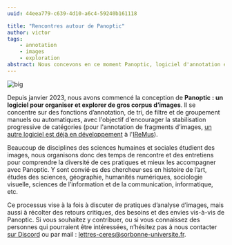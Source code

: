 ```yaml
---
uuid: 44eea779-c639-4d10-a6c4-59240b161118

title: "Rencontres autour de Panoptic"
author: victor
tags:
    - annotation
    - images
    - exploration
abstract: Nous concevons en ce moment Panoptic, logiciel d'annotation et d'exploration de gros corpus d'images. Nous organisons donc des rencontres et des entretiens pour y intégrer différentes pratiques d'analyse d'images en sciences humaines et sociales.
---
```


![big](panoptic.png)

Depuis janvier 2023, nous avons commencé la conception de **Panoptic : un logiciel pour organiser et explorer de gros corpus d’images**. Il se concentre sur des fonctions d’annotation, de tri, de filtre et de groupement manuels ou automatiques, avec l'objectif d'encourager la stabilisation progressive de catégories (pour l'annotation de fragments d’images, [un autre logiciel est déjà en développement](https://shs.hal.science/halshs-03950395/document) à l'[IReMus](https://www.iremus.cnrs.fr/)).

Beaucoup de disciplines des sciences humaines et sociales étudient des images, nous organisons donc des temps de rencontre et des entretiens pour comprendre la diversité de ces pratiques et mieux les accompagner avec Panoptic. Y sont convié·es des chercheur·ses en histoire de l’art, études des sciences, géographie, humanités numériques, sociologie visuelle, sciences de l’information et de la communication, informatique, etc.

Ce processus vise à la fois à discuter de pratiques d’analyse d’images, mais aussi à récolter des retours critiques, des besoins et des envies vis-à-vis de Panoptic. Si vous souhaitez y contribuer, ou si vous connaissez des personnes qui pourraient être intéressées, n’hésitez pas à nous contacter [sur Discord](https://discord.gg/9gba6KUzQm) ou par mail : [lettres-ceres@sorbonne-universite.fr](mailto:lettres-ceres@sorbonne-universite.fr).